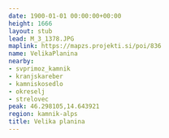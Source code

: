```yaml
---
date: 1900-01-01 00:00:00+00:00
height: 1666
layout: stub
lead: M_3_1378.JPG
maplink: https://mapzs.projekti.si/poi/836
name: VelikaPlanina
nearby:
- svprimoz_kamnik
- kranjskareber
- kamniskosedlo
- okreselj
- strelovec
peak: 46.298105,14.643921
region: kamnik-alps
title: Velika planina
---
```

